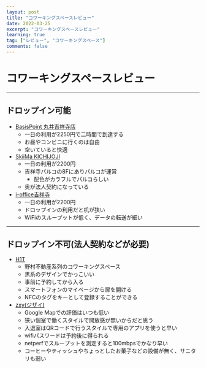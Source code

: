 ```yaml
---
layout: post
title: "コワーキングスペースレビュー"
date: 2022-03-25
excerpt: "コワーキングスペースレビュー"
learning: true
tag: ["レビュー", "コワーキングスペース"]
comments: false
---
```


# コワーキングスペースレビュー
 
---

## ドロップイン可能
 - [BasisPoint 丸井吉祥寺店](https://g.page/basispoint-kichijoji?share)
   - 一日の利用が2250円で二時間で到達する
   - お昼やコンビニに行くのは自由
   - 空いていると快適
 - [SkiiMa KICHIJOJI](https://goo.gl/maps/iREvTHz8HiFzLApq8)
   - 一日の利用が2200円
   - 吉祥寺パルコの8Fにありパルコが運営
     - 配色がカラフルでパルコらしい
   - 奥が法人契約になっている
 - [i-office吉祥寺](https://goo.gl/maps/KRVdx36P7bAkzMzW6)
   - 一日の利用が2200円
   - ドロップインの利用だと机が狭い
   - WiFiのスループットが低く、データの転送が細い

---

## ドロップイン不可(法人契約などが必要)
 - [H1T](https://www.h1t-web.com/)
   - 野村不動産系列のコワーキングスペース
   - 黒系のデザインでかっこいい
   - 事前に予約してから入る
   - スマートフォンのマイページから扉を開ける
   - NFCのタグをキーとして登録することができる
 - [zxy(ジザイ)](https://zxy.work)
   - Google Mapでの評価はいつも低い
   - 狭い個室で働くスタイルで開放感が無いからだと思う
   - 入退室はQRコードで行うスタイルで専用のアプリを使うと早い
   - wifiパスワードは予約後に得られる
   - netperfでスループットを測定すると100mbpsでかなり早い
   - コーヒーやティッシュやちょっとしたお菓子などの設備が無く、サニタリも弱い

